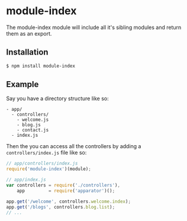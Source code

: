module-index
============

The module-index module will include all it's sibling modules and return them as an export.

Installation
------------

```sh
$ npm install module-index
```

Example
-------

Say you have a directory structure like so:

```
- app/
  - controllers/
    - welcome.js
    - blog.js
    - contact.js
  - index.js
```

Then the you can access all the controllers by adding a `controllers/index.js` file like so:

```js
// app/controllers/index.js
require('module-index')(module);
```

```js
// app/index.js
var controllers = require('./controllers'),
    app         = require('apparator')();

app.get('/welcome', controllers.welcome.index);
app.get('/blogs', controllers.blog.list);
// ...
```
